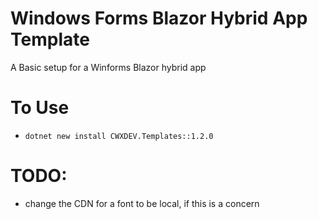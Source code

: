 ﻿# Windows Forms Blazor Hybrid App Template
A Basic setup for a Winforms Blazor hybrid app

# To Use
- `dotnet new install CWXDEV.Templates::1.2.0`

# TODO:
- change the CDN for a font to be local, if this is a concern